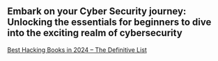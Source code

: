 ## Embark on your Cyber Security journey: Unlocking the essentials for beginners to dive into the exciting realm of cybersecurity

[Best Hacking Books in 2024 – The Definitive List](https://www.ceos3c.com/security/the-best-hacking-books/)
<br></br>
[]()
<br></br>
[]()
<br></br>
[]()
<br></br>
[]()
<br></br>
[]()
<br></br>
[]()
<br></br>
[]()
<br></br>
[]()
<br></br>
[]()
<br></br>
[]()
<br></br>
[]()
<br></br>
[]()
<br></br>
[]()
<br></br>


